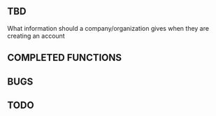 ## TBD
What information should a company/organization gives when they are creating an account

## COMPLETED FUNCTIONS


## BUGS



## TODO


